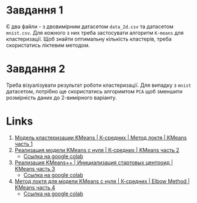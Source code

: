 # Завдання 1

Є два файли - з двовимірним датасетом `data_2d.csv` та датасетом `mnist.csv`.
Для кожного з них треба застосувати алгоритм `K-means` для кластеризації.
Щоб знайти оптимальну кількість кластерів, треба скористатись ліктевим методом.

# Завдання 2

Треба візуалізувати результат роботи кластеризації.
Для випадку з `mnist` датасетом, потрібно ще скористатись алгоримтом `PCA` щоб
зменшити розмірність даних до 2-вимірного варіанту.

# Links

1. [Модель кластеризации KMeans | К-средних | Метод локтя | KMeans часть 1 ](https://www.youtube.com/watch?v=EHZJMz6zyFE&ab_channel=machinelearrrning)
2. [Реализация модели KMeans с нуля | К-средних | KMeans часть 2](https://www.youtube.com/watch?v=nyeh7uJFyY4&ab_channel=machinelearrrning)
   - [Ccылка на google colab](https://colab.research.google.com/drive/1RlMm3VhHAvqarN79PLHh-QYb4UhktuYn)
3. [Реализация KMeans++ | Инициализация стартовых центроид | KMeans часть 3](https://www.youtube.com/watch?v=zMAS3Bbq1bk&ab_channel=machinelearrrning)
   - [Ccылка на google colab](https://colab.research.google.com/drive/1sfkPLgxvLMmjjUxydhn4u3XSzXODFiEv)
4. [Метод локтя для модели KMeans с нуля | К-средних | Elbow Method | KMeans часть 4](https://www.youtube.com/watch?v=BEhLlqkL-f4&t=5s&ab_channel=machinelearrrning)
   - [Ccылка на google colab](https://colab.research.google.com/drive/1cqSPr9ZXvuX7h2tEPcWDD1palFvTJPvZ)